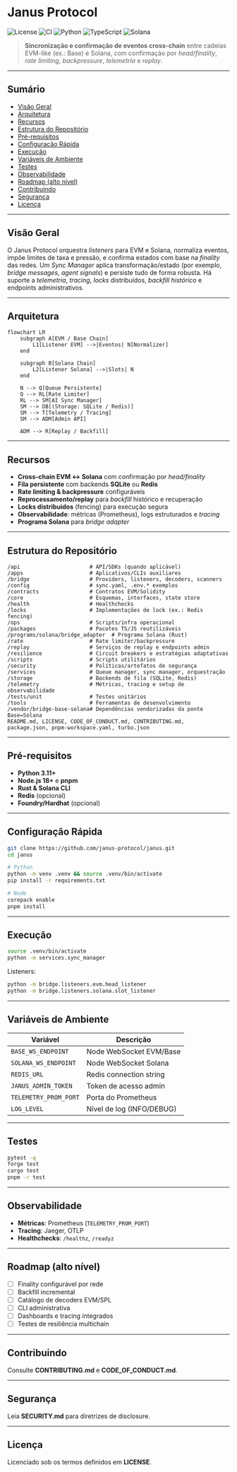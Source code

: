 # Janus Protocol

![License](https://img.shields.io/github/license/janus-protocol/janus)
![CI](https://github.com/janus-protocol/janus/actions/workflows/ci.yml/badge.svg)
![Python](https://img.shields.io/badge/python-3.11%2B-blue)
![TypeScript](https://img.shields.io/badge/typescript-monorepo-blueviolet)
![Solana](https://img.shields.io/badge/solana-program-lightgreen)

> **Sincronização e confirmação de eventos cross-chain** entre cadeias EVM-like (ex.: Base) e Solana, com confirmação por *head/finality*, *rate limiting*, *backpressure*, *telemetria* e *replay*.

---

## Sumário
- [Visão Geral](#visão-geral)
- [Arquitetura](#arquitetura)
- [Recursos](#recursos)
- [Estrutura do Repositório](#estrutura-do-repositório)
- [Pré-requisitos](#pré-requisitos)
- [Configuração Rápida](#configuração-rápida)
- [Execução](#execução)
- [Variáveis de Ambiente](#variáveis-de-ambiente)
- [Testes](#testes)
- [Observabilidade](#observabilidade)
- [Roadmap (alto nível)](#roadmap-alto-nível)
- [Contribuindo](#contribuindo)
- [Segurança](#segurança)
- [Licença](#licença)

---

## Visão Geral
O Janus Protocol orquestra *listeners* para EVM e Solana, normaliza eventos, impõe limites de taxa e pressão, e confirma estados com base na *finality* das redes. Um *Sync Manager* aplica transformação/estado (por exemplo, *bridge messages*, *agent signals*) e persiste tudo de forma robusta. Há suporte a *telemetria*, *tracing*, *locks* distribuídos, *backfill histórico* e endpoints administrativos.

---

## Arquitetura

```mermaid
flowchart LR
    subgraph A[EVM / Base Chain]
        L1[Listener EVM] -->|Eventos| N[Normalizer]
    end

    subgraph B[Solana Chain]
        L2[Listener Solana] -->|Slots| N
    end

    N --> Q[Queue Persistente]
    Q --> RL[Rate Limiter]
    RL --> SM[AI Sync Manager]
    SM --> DB[(Storage: SQLite / Redis)]
    SM --> T[Telemetry / Tracing]
    SM --> ADM[Admin API]

    ADM --> R[Replay / Backfill]
```

---

## Recursos
- **Cross-chain EVM ↔ Solana** com confirmação por *head/finality*
- **Fila persistente** com backends **SQLite** ou **Redis**
- **Rate limiting & backpressure** configuráveis
- **Reprocessamento/replay** para *backfill* histórico e recuperação
- **Locks distribuídos** (fencing) para execução segura
- **Observabilidade**: métricas (Prometheus), logs estruturados e *tracing*
- **Programa Solana** para *bridge adapter*

---

## Estrutura do Repositório

```
/api                      # API/SDKs (quando aplicável)
/apps                     # Aplicativos/CLIs auxiliares
/bridge                   # Providers, listeners, decoders, scanners
/config                   # sync.yaml, .env.* exemplos
/contracts                # Contratos EVM/Solidity
/core                     # Esquemas, interfaces, state store
/health                   # Healthchecks
/locks                    # Implementações de lock (ex.: Redis fencing)
/ops                      # Scripts/infra operacional
/packages                 # Pacotes TS/JS reutilizáveis
/programs/solana/bridge_adapter  # Programa Solana (Rust)
/rate                     # Rate limiter/backpressure
/replay                   # Serviços de replay e endpoints admin
/resilience               # Circuit breakers e estratégias adaptativas
/scripts                  # Scripts utilitários
/security                 # Políticas/artefatos de segurança
/services                 # Queue manager, sync manager, orquestração
/storage                  # Backends de fila (SQLite, Redis)
/telemetry                # Métricas, tracing e setup de observabilidade
/tests/unit               # Testes unitários
/tools                    # Ferramentas de desenvolvimento
/vendor/bridge-base-solana# Dependências vendorizadas da ponte Base↔Solana
README.md, LICENSE, CODE_OF_CONDUCT.md, CONTRIBUTING.md,
package.json, pnpm-workspace.yaml, turbo.json
```

---

## Pré-requisitos
- **Python 3.11+**
- **Node.js 18+** e **pnpm**
- **Rust & Solana CLI**
- **Redis** (opcional)
- **Foundry/Hardhat** (opcional)

---

## Configuração Rápida

```bash
git clone https://github.com/janus-protocol/janus.git
cd janus

# Python
python -m venv .venv && source .venv/bin/activate
pip install -r requirements.txt

# Node
corepack enable
pnpm install
```

---

## Execução

```bash
source .venv/bin/activate
python -m services.sync_manager
```

Listeners:
```bash
python -m bridge.listeners.evm.head_listener
python -m bridge.listeners.solana.slot_listener
```

---

## Variáveis de Ambiente

| Variável | Descrição |
|-----------|------------|
| `BASE_WS_ENDPOINT` | Node WebSocket EVM/Base |
| `SOLANA_WS_ENDPOINT` | Node WebSocket Solana |
| `REDIS_URL` | Redis connection string |
| `JANUS_ADMIN_TOKEN` | Token de acesso admin |
| `TELEMETRY_PROM_PORT` | Porta do Prometheus |
| `LOG_LEVEL` | Nível de log (INFO/DEBUG) |

---

## Testes

```bash
pytest -q
forge test
cargo test
pnpm -r test
```

---

## Observabilidade
- **Métricas**: Prometheus (`TELEMETRY_PROM_PORT`)
- **Tracing**: Jaeger, OTLP
- **Healthchecks**: `/healthz`, `/readyz`

---

## Roadmap (alto nível)
- [ ] Finality configurável por rede
- [ ] Backfill incremental
- [ ] Catálogo de decoders EVM/SPL
- [ ] CLI administrativa
- [ ] Dashboards e tracing integrados
- [ ] Testes de resiliência multichain

---

## Contribuindo
Consulte **CONTRIBUTING.md** e **CODE_OF_CONDUCT.md**.

---

## Segurança
Leia **SECURITY.md** para diretrizes de disclosure.

---

## Licença
Licenciado sob os termos definidos em **LICENSE**.

